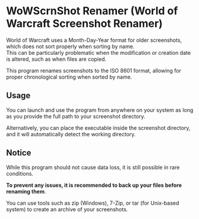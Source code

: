 # WoWScrnShot Renamer (World of Warcraft Screenshot Renamer)
 World of Warcraft uses a Month-Day-Year format for older screenshots, which does not sort properly when sorting by name.  
 This can be particularly problematic when the modification or creation date is altered, such as when files are copied. 
 
 This program renames screenshots to the ISO 8601 format, allowing for proper chronological sorting when sorted by name.

 ## Usage
  You can launch and use the program from anywhere on your system as long as you provide the full path to your screenshot directory.
  
  Alternatively, you can place the executable inside the screenshot directory, and it will automatically detect the working directory.

 ## Notice
 While this program should not cause data loss, it is still possible in rare conditions.
 
 **To prevent any issues, it is recommended to back up your files before renaming them**.
 
 You can use tools such as zip (Windows), 7-Zip, or tar (for Unix-based system) to create an archive of your screenshots.